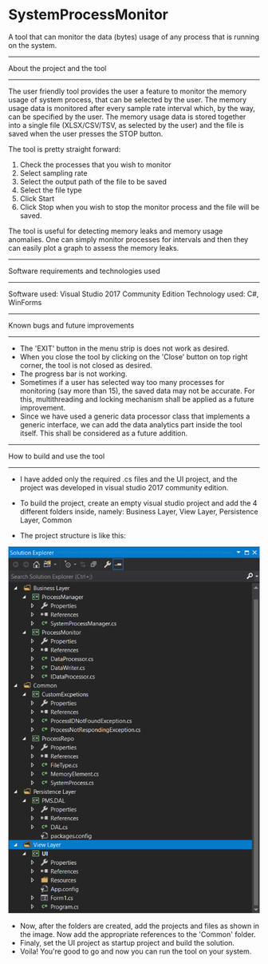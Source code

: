 # SystemProcessMonitor
A tool that can monitor the data (bytes) usage of any process that is running on the system.

***************************************
About the project and the tool
***************************************

The user friendly tool provides the user a feature to monitor the memory usage of system process, that can be selected by the user.
The memory usage data is monitored after every sample rate interval which, by the way, can be specified by the user.
The memory usage data is stored together into a single file (XLSX/CSV/TSV, as selected by the user) and the file is saved when the user presses the STOP button.

The tool is pretty straight forward: 
1. Check the processes that you wish to monitor
2. Select sampling rate
3. Select the output path of the file to be saved
4. Select the file type
5. Click Start
6. Click Stop when you wish to stop the monitor process and the file will be saved.

The tool is useful for detecting memory leaks and memory usage anomalies.
One can simply monitor processes for intervals and then they can easily plot a graph to assess the memory leaks.

**********************************
Software requirements and technologies used
**********************************
Software used: Visual Studio 2017 Community Edition
Technology used: C#, WinForms

**********************************
Known bugs and future improvements
**********************************
- The 'EXIT' button in the menu strip is does not work as desired.
- When you close the tool by clicking on the 'Close' button on top right corner, the tool is not closed as desired.
- The progress bar is not working.
- Sometimes if a user has selected way too many processes for monitoring (say more than 15), the saved data may not be accurate. For this,   multithreading and locking mechanism shall be applied as a future improvement.
- Since we have used a generic data processor class that implements a generic interface, we can add the data analytics part inside the tool   itself. This shall be considered as a future addition.

**********************************
How to build and use the tool
**********************************
- I have added only the required .cs files and the UI project, and the project was developed in visual studio 2017 community edition.
- To build the project, create an empty visual studio project and add the 4 different folders inside, namely: Business Layer, View Layer,     Persistence Layer, Common

- The project structure is like this: 

![alt text](https://github.com/vasuag29/SystemProcessMonitor/blob/master/Project%20Structure.PNG)


- Now, after the folders are created, add the projects and files as shown in the image. Now add the appropriate references to the 'Common' folder.
- Finaly, set the UI project as startup project and build the solution.
- Voila! You're good to go and now you can run the tool on your system.

